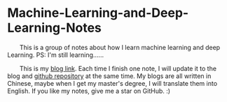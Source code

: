# Machine-Learning-and-Deep-Learning-Notes
&emsp;&emsp;This is a group of notes about how I learn machine learning and deep Learning. PS: I'm still learning......

&emsp;&emsp;This is my [blog link](<https://huaxuan0720.github.io/>). Each time I finish one note, I will update it to the blog and [github repository](<https://github.com/huaxuan0720/Machine-Learning-and-Deep-Learning-Notes>) at the same time. My blogs are all written in Chinese, maybe when I get my master's degree, I will translate them into English. If you like my notes, give me a star on GitHub. :)



